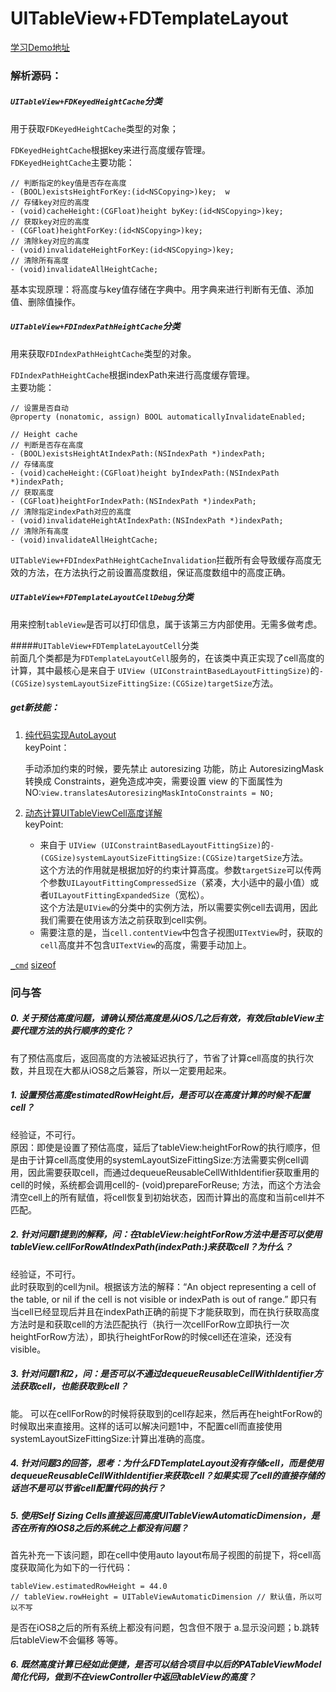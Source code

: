 # UITableView+FDTemplateLayout  

[学习Demo地址](https://github.com/KiuShuo/UITableView-FDTemplateLayoutCell)

### 解析源码：

##### `UITableView+FDKeyedHeightCache`分类
用于获取`FDKeyedHeightCache`类型的对象；  

`FDKeyedHeightCache`根据key来进行高度缓存管理。  
`FDKeyedHeightCache`主要功能：  

``` 
// 判断指定的key值是否存在高度
- (BOOL)existsHeightForKey:(id<NSCopying>)key;  w
// 存储key对应的高度 
- (void)cacheHeight:(CGFloat)height byKey:(id<NSCopying>)key;
// 获取key对应的高度  
- (CGFloat)heightForKey:(id<NSCopying>)key;
// 清除key对应的高度  
- (void)invalidateHeightForKey:(id<NSCopying>)key;
// 清除所有高度
- (void)invalidateAllHeightCache;

```
基本实现原理：将高度与key值存储在字典中。用字典来进行判断有无值、添加值、删除值操作。

##### `UITableView+FDIndexPathHeightCache`分类
用来获取`FDIndexPathHeightCache`类型的对象。  

`FDIndexPathHeightCache`根据indexPath来进行高度缓存管理。  
主要功能：

```
// 设置是否自动
@property (nonatomic, assign) BOOL automaticallyInvalidateEnabled;

// Height cache
// 判断是否存在高度
- (BOOL)existsHeightAtIndexPath:(NSIndexPath *)indexPath;
// 存储高度
- (void)cacheHeight:(CGFloat)height byIndexPath:(NSIndexPath *)indexPath;
// 获取高度
- (CGFloat)heightForIndexPath:(NSIndexPath *)indexPath;
// 清除指定indexPath对应的高度
- (void)invalidateHeightAtIndexPath:(NSIndexPath *)indexPath;
// 清除所有高度
- (void)invalidateAllHeightCache;
```

`UITableView+FDIndexPathHeightCacheInvalidation`拦截所有会导致缓存高度无效的方法，在方法执行之前设置高度数组，保证高度数组中的高度正确。   

##### `UITableView+FDTemplateLayoutCellDebug`分类
用来控制`tableView`是否可以打印信息，属于该第三方内部使用。无需多做考虑。

#####`UITableView+FDTemplateLayoutCell`分类  
前面几个类都是为`FDTemplateLayoutCell`服务的，在该类中真正实现了cell高度的计算，其中最核心是来自于	`UIView (UIConstraintBasedLayoutFittingSize)`的`- (CGSize)systemLayoutSizeFittingSize:(CGSize)targetSize`方法。




##### get新技能：
1. [纯代码实现AutoLayout](http://www.cocoachina.com/ios/20160616/16732.html)  
keyPoint：  

	手动添加约束的时候，要先禁止 autoresizing 功能，防止 AutoresizingMask 转换成 Constraints，避免造成冲突，需要设置 view 的下面属性为 NO:`view.translatesAutoresizingMaskIntoConstraints = NO;`
2. [动态计算UITableViewCell高度详解](http://www.cocoachina.com/industry/20140604/8668.html)  
	keyPoint:  
	
	* 来自于	`UIView (UIConstraintBasedLayoutFittingSize)`的`- (CGSize)systemLayoutSizeFittingSize:(CGSize)targetSize`方法。    
	这个方法的作用就是根据加好的约束计算高度。参数`targetSize`可以传两个参数`UILayoutFittingCompressedSize`（紧凑，大小适中的最小值）或者`UILayoutFittingExpandedSize`（宽松）。  
	这个方法是`UIView`的分类中的实例方法，所以需要实例cell去调用，因此我们需要在使用该方法之前获取到cell实例。
	* 需要注意的是，当`cell.contentView`中包含子视图`UITextView`时，获取的`cell`高度并不包含`UITextView`的高度，需要手动加上。
	
 
[`_cmd`](http://www.jianshu.com/p/fdb1bc445266)
[sizeof](http://blog.csdn.net/hmt20130412/article/details/20446787)

### 问与答
##### 0. 关于预估高度问题，请确认预估高度是从iOS几之后有效，有效后tableView主要代理方法的执行顺序的变化？

有了预估高度后，返回高度的方法被延迟执行了，节省了计算cell高度的执行次数，并且现在大都从iOS8之后兼容，所以一定要用起来。

##### 1. 设置预估高度estimatedRowHeight后，是否可以在高度计算的时候不配置cell？
   
经验证，不可行。  
原因：即使是设置了预估高度，延后了tableView:heightForRow的执行顺序，但是由于计算cell高度使用的systemLayoutSizeFittingSize:方法需要实例cell调用，因此需要获取cell，而通过dequeueReusableCellWithIdentifier获取重用的cell的时候，系统都会调用cell的- (void)prepareForReuse; 方法，而这个方法会清空cell上的所有赋值，将cell恢复到初始状态，因而计算出的高度和当前cell并不匹配。  

##### 2. 针对问题1提到的解释，问：在tableView:heightForRow方法中是否可以使用tableView.cellForRowAtIndexPath(indexPath:)来获取cell？为什么？

经验证，不可行。  
此时获取到的cell为nil。根据该方法的解释：“An object representing a cell of the table, or nil if the cell is not visible or indexPath is out of range.” 即只有当cell已经显现后并且在indexPath正确的前提下才能获取到，而在执行获取高度方法时是和获取cell的方法匹配执行（执行一次cellForRow立即执行一次heightForRow方法），即执行heightForRow的时候cell还在渲染，还没有visible。

##### 3. 针对问题1和2，问：是否可以不通过dequeueReusableCellWithIdentifier方法获取cell，也能获取到cell？  

能。  可以在cellForRow的时候将获取到的cell存起来，然后再在heightForRow的时候取出来直接用。这样的话可以解决问题1中，不配置cell而直接使用systemLayoutSizeFittingSize:计算出准确的高度。

##### 4. 针对问题3的回答，思考：为什么FDTemplateLayout没有存储cell，而是使用dequeueReusableCellWithIdentifier来获取cell？如果实现了cell的直接存储的话岂不是可以节省cell配置代码的执行？

##### 5. 使用Self Sizing Cells直接返回高度UITableViewAutomaticDimension，是否在所有的iOS8之后的系统之上都没有问题？

首先补充一下该问题，即在cell中使用auto layout布局子视图的前提下，将cell高度获取简化为如下的一行代码： 

```
tableView.estimatedRowHeight = 44.0
// tableView.rowHeight = UITableViewAutomaticDimension // 默认值，所以可以不写
```
是否在iOS8之后的所有系统上都没有问题，包含但不限于 a.显示没问题；b.跳转后tableView不会偏移 等等。

##### 6. 既然高度计算已经如此便捷，是否可以结合项目中以后的PATableViewModel简化代码，做到不在viewController中返回tableView的高度？
